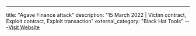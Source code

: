 ---
title: "Agave Finance attack"
description: "15 March 2022 | Victim contract, Exploit contract, Exploit transaction"
external_category: "Black Hat Tools"
---[Visit Website](https://x.com/Mudit__Gupta/status/1503783633877827586)

